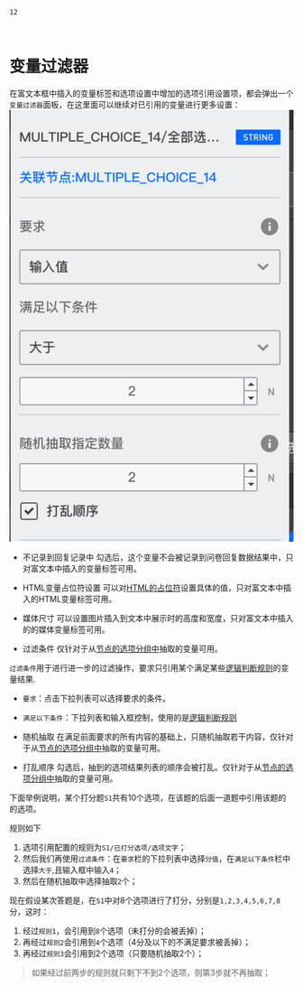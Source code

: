 ```index
12
```
```tag

```
```summary
```

# 变量过滤器

在富文本框中插入的变量标签和选项设置中增加的选项引用设置项，都会弹出一个`变量过滤器`面板，在这里面可以继续对已引用的变量进行更多设置：
<img src='./images/var-filter.png'>

+ 不记录到回复记录中
勾选后，这个变量不会被记录到问卷回复数据结果中，只对富文本中插入的变量标签可用。

+ HTML变量占位符设置
可以对[HTML的占位符](./html-type.md#HTML占位符)设置具体的值，只对富文本中插入的HTML变量标签可用。

+ 媒体尺寸
可以设置图片插入到文本中展示时的高度和宽度，只对富文本中插入的的媒体变量标签可用。

+ 过滤条件
仅针对于从[节点的选项分组中](./implicit.md#节点中抽取的常用变量组)抽取的变量可用。

`过滤条件`用于进行进一步的过滤操作，要求只引用某个满足某些[逻辑判断规则](../logic/opr-rule.md)的变量结果.

  + `要求`：点击下拉列表可以选择要求的条件。
  + `满足以下条件`：下拉列表和输入框控制，使用的是[逻辑判断规则](../logic/opr-rule.md)

+ 随机抽取
在满足前面要求的所有内容的基础上，只随机抽取若干内容，仅针对于从[节点的选项分组中](./implicit.md#节点中抽取的常用变量组)抽取的变量可用。

+ 打乱顺序
勾选后，抽到的选项结果列表的顺序会被打乱。仅针对于从[节点的选项分组中](./implicit.md#节点中抽取的常用变量组)抽取的变量可用。

下面举例说明，某个打分题`S1`共有10个选项，在该题的后面一道题中引用该题的的选项。

规则如下
1. 选项引用配置的规则为`S1/已打分选项/选项文字`；
2. 然后我们再使用`过滤条件`：在`要求`栏的下拉列表中选择`分值`，在`满足以下条件`栏中选择`大于`,且输入框中输入`4`；
3. 然后在随机抽取中选择抽取`2`个；

现在假设某次答题是，在`S1`中对8个选项进行了打分，分别是`1,2,3,4,5,6,7,8`分，这时：
1. 经过`规则1`，会引用到`8`个选项（未打分的会被丢掉）；
2. 再经过`规则2`会引用到`4`个选项（4分及以下的不满足要求被丢掉）；
3. 再经过`规则3`会引用到2个选项（只要随机抽取2个）；
> 如果经过前两步的规则就只剩下不到2个选项，则第3步就不再抽取；
